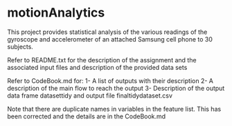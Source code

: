 # motionAnalytics
This project provides statistical analysis of the various readings of
the gyroscope and accelerometer of an attached Samsung cell phone to 
30 subjects.

Refer to README.txt for the description of the assignment and the associated
input files and description of the provided data sets

Refer to CodeBook.md for:
1-  A list of outputs with their description
2-  A description of the main flow to reach the output
3- Description of the output data frame datasettidy and output file
   finaltidydataset.csv
   
 Note that there are duplicate names in variables in the feature list.
 This has been corrected and the details are in the CodeBook.md 

